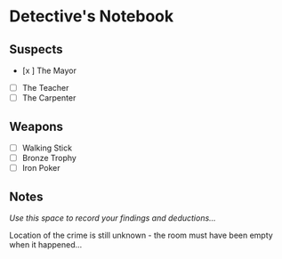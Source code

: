 # Detective's Notebook

## Suspects
- [x ] The Mayor
- [ ] The Teacher
- [ ] The Carpenter

## Weapons
- [ ] Walking Stick
- [ ] Bronze Trophy
- [ ] Iron Poker

## Notes
*Use this space to record your findings and deductions...*

Location of the crime is still unknown - the room must have been empty when it happened...
